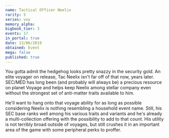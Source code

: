 ```yaml
---
name: Tactical Officer Neelix
rarity: 5
series: voy
memory_alpha:
bigbook_tier: 3
events: 17
in_portal: true
date: 13/06/2019
obtained: Event
mega: false
published: true
---
```


You gotta admit the hedgehog looks pretty snazzy in the security gold. An elite voyager on release, Tac Neelix isn't far off of that now, years later. SEC/MED has long been (and probably will always be) a precious resource on planet Voyage and helps keep Neelix among stellar company even without the strongest set of anti-matter traits available to him.

He'll want to hang onto that voyage ability for as long as possible considering Neelix is nothing resembling a household event name. Still, his SEC base ranks well among his various traits and variants and he's already a multi-collection offering with the possibility to add to that count. His utility is not terribly broad outside of voyages, but still crushes it in an important area of the game with some peripheral perks to proffer.
